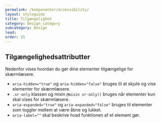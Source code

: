 ```yaml
---
permalink: /komponenter/accessibility/
layout: styleguide
title: Tilgængelighed
category: Design_category
subcategory: Design
lead: 
order: 25
---
```


<h2>Tilgængelighedsattributter</h2>
<p>Nedenfor vises hvordan du gør dine elementer tilgængelige for skærmlæsere.</p>
<ul>
  <li><code>aria-hidden="true"</code> og <code>aria-hidden="false"</code> bruges til at skjule og vise elementer for skærmlæsere.</li>
  <li><code>.sr-only</code> klassen og mixin <code>@mixin sr-only()</code> bruges når elementer kun skal vises for skærmlæsere.</li>
  <li><code>aria-expanded="true"</code> og <code>aria-expanded="false"</code> bruges til elementer som toggler mellem at være åbne og lukket.</li>
  <li><code>aria-label=""</code> skal beskrive hvad funktionen af et element gør.</li>
</ul> 
